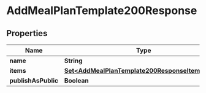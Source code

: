 

# AddMealPlanTemplate200Response

## Properties

Name | Type | Description | Notes
------------ | ------------- | ------------- | -------------
**name** | **String** |  | 
**items** | [**Set&lt;AddMealPlanTemplate200ResponseItemsInner&gt;**](AddMealPlanTemplate200ResponseItemsInner.md) |  | 
**publishAsPublic** | **Boolean** |  | 




